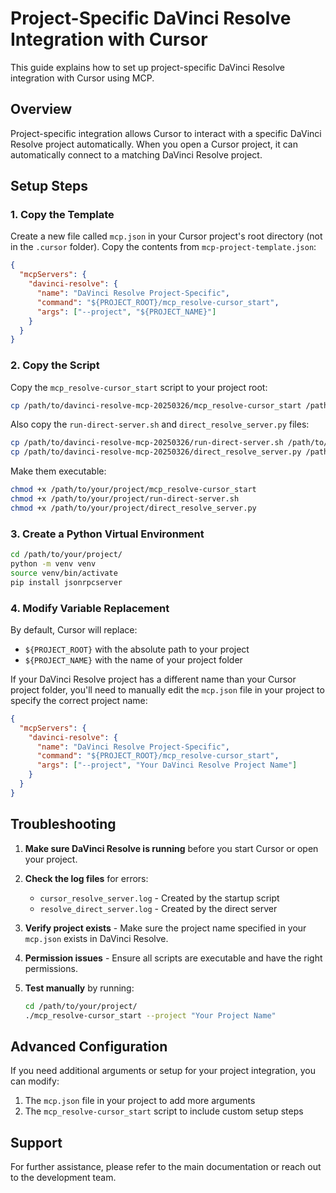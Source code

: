 # Project-Specific DaVinci Resolve Integration with Cursor

This guide explains how to set up project-specific DaVinci Resolve integration with Cursor using MCP.

## Overview

Project-specific integration allows Cursor to interact with a specific DaVinci Resolve project automatically. When you open a Cursor project, it can automatically connect to a matching DaVinci Resolve project.

## Setup Steps

### 1. Copy the Template

Create a new file called `mcp.json` in your Cursor project's root directory (not in the `.cursor` folder). Copy the contents from `mcp-project-template.json`:

```json
{
  "mcpServers": {
    "davinci-resolve": {
      "name": "DaVinci Resolve Project-Specific",
      "command": "${PROJECT_ROOT}/mcp_resolve-cursor_start",
      "args": ["--project", "${PROJECT_NAME}"]
    }
  }
}
```

### 2. Copy the Script

Copy the `mcp_resolve-cursor_start` script to your project root:

```bash
cp /path/to/davinci-resolve-mcp-20250326/mcp_resolve-cursor_start /path/to/your/project/
```

Also copy the `run-direct-server.sh` and `direct_resolve_server.py` files:

```bash
cp /path/to/davinci-resolve-mcp-20250326/run-direct-server.sh /path/to/your/project/
cp /path/to/davinci-resolve-mcp-20250326/direct_resolve_server.py /path/to/your/project/
```

Make them executable:

```bash
chmod +x /path/to/your/project/mcp_resolve-cursor_start
chmod +x /path/to/your/project/run-direct-server.sh
chmod +x /path/to/your/project/direct_resolve_server.py
```

### 3. Create a Python Virtual Environment

```bash
cd /path/to/your/project/
python -m venv venv
source venv/bin/activate
pip install jsonrpcserver
```

### 4. Modify Variable Replacement

By default, Cursor will replace:
- `${PROJECT_ROOT}` with the absolute path to your project
- `${PROJECT_NAME}` with the name of your project folder

If your DaVinci Resolve project has a different name than your Cursor project folder, you'll need to manually edit the `mcp.json` file in your project to specify the correct project name:

```json
{
  "mcpServers": {
    "davinci-resolve": {
      "name": "DaVinci Resolve Project-Specific",
      "command": "${PROJECT_ROOT}/mcp_resolve-cursor_start",
      "args": ["--project", "Your DaVinci Resolve Project Name"]
    }
  }
}
```

## Troubleshooting

1. **Make sure DaVinci Resolve is running** before you start Cursor or open your project.

2. **Check the log files** for errors:
   - `cursor_resolve_server.log` - Created by the startup script
   - `resolve_direct_server.log` - Created by the direct server

3. **Verify project exists** - Make sure the project name specified in your `mcp.json` exists in DaVinci Resolve.

4. **Permission issues** - Ensure all scripts are executable and have the right permissions.

5. **Test manually** by running:
   ```bash
   cd /path/to/your/project/
   ./mcp_resolve-cursor_start --project "Your Project Name"
   ```

## Advanced Configuration

If you need additional arguments or setup for your project integration, you can modify:

1. The `mcp.json` file in your project to add more arguments
2. The `mcp_resolve-cursor_start` script to include custom setup steps

## Support

For further assistance, please refer to the main documentation or reach out to the development team. 